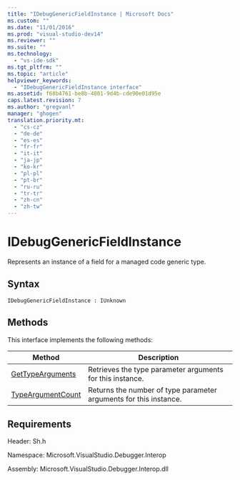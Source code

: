 ```yaml
---
title: "IDebugGenericFieldInstance | Microsoft Docs"
ms.custom: ""
ms.date: "11/01/2016"
ms.prod: "visual-studio-dev14"
ms.reviewer: ""
ms.suite: ""
ms.technology: 
  - "vs-ide-sdk"
ms.tgt_pltfrm: ""
ms.topic: "article"
helpviewer_keywords: 
  - "IDebugGenericFieldInstance interface"
ms.assetid: f68b4761-be8b-4801-9d4b-cde90e01d95e
caps.latest.revision: 7
ms.author: "gregvanl"
manager: "ghogen"
translation.priority.mt: 
  - "cs-cz"
  - "de-de"
  - "es-es"
  - "fr-fr"
  - "it-it"
  - "ja-jp"
  - "ko-kr"
  - "pl-pl"
  - "pt-br"
  - "ru-ru"
  - "tr-tr"
  - "zh-cn"
  - "zh-tw"
---
```

# IDebugGenericFieldInstance
Represents an instance of a field for a managed code generic type.  
  
## Syntax  
  
```  
IDebugGenericFieldInstance : IUnknown  
```  
  
## Methods  
 This interface implements the following methods:  
  
|Method|Description|  
|------------|-----------------|  
|[GetTypeArguments](../../../extensibility/debugger/reference/idebuggenericfieldinstance-gettypearguments.md)|Retrieves the type parameter arguments for this instance.|  
|[TypeArgumentCount](../../../extensibility/debugger/reference/idebuggenericfieldinstance-typeargumentcount.md)|Returns the number of type parameter arguments for this instance.|  
  
## Requirements  
 Header: Sh.h  
  
 Namespace: Microsoft.VisualStudio.Debugger.Interop  
  
 Assembly: Microsoft.VisualStudio.Debugger.Interop.dll